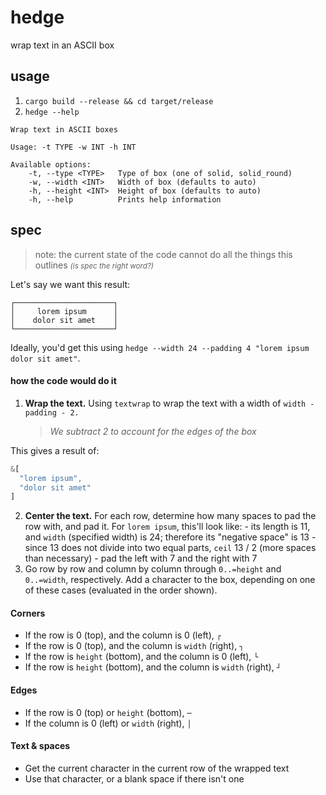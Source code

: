 # hedge

wrap text in an ASCII box

## usage

1. `cargo build --release && cd target/release`
2. `hedge --help`

```
Wrap text in ASCII boxes

Usage: -t TYPE -w INT -h INT

Available options:
    -t, --type <TYPE>   Type of box (one of solid, solid_round)
    -w, --width <INT>   Width of box (defaults to auto)
    -h, --height <INT>  Height of box (defaults to auto)
    -h, --help          Prints help information
```

## spec

> note: the current state of the code cannot do all the things this outlines
> <i><small>(is spec the right word?)</small></i>

Let's say we want this result:

```
┌──────────────────────┐
│     lorem ipsum      │
│    dolor sit amet    │
└──────────────────────┘
```

Ideally, you'd get this using `hedge --width 24 --padding 4 "lorem ipsum dolor sit amet"`.

#### how the code would do it

1. **Wrap the text.** Using `textwrap` to wrap the text with a width of `width - padding - 2.`
   > _We subtract 2 to account for the edges of the box_

This gives a result of:

```rs
&[
  "lorem ipsum",
  "dolor sit amet"
]
```

2. **Center the text.** For each row, determine how many spaces to pad the row with, and pad it.
   For `lorem ipsum`, this'll look like: - its length is 11, and `width` (specified width) is 24; therefore its "negative space" is 13 - since 13 does not divide into two equal parts, `ceil` 13 / 2 (more spaces than necessary) - pad the left with 7 and the right with 7
3. Go row by row and column by column through `0..=height` and `0..=width`, respectively. Add a character to the box, depending on one of these cases (evaluated in the order shown).

#### Corners

- If the row is 0 (top), and the column is 0 (left), `┌`
- If the row is 0 (top), and the column is `width` (right), `┐`
- If the row is `height` (bottom), and the column is 0 (left), `└`
- If the row is `height` (bottom), and the column is `width` (right), `┘`

#### Edges

- If the row is 0 (top) or `height` (bottom), `─`
- If the column is 0 (left) or `width` (right), `│`

#### Text & spaces

- Get the current character in the current row of the wrapped text
- Use that character, or a blank space if there isn't one
